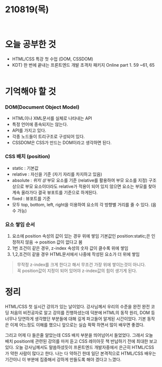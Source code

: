 # 210819(목)

<br>

# 오늘 공부한 것

- HTML/CSS 특강 첫 수업 (DOM, CSSDOM)
- KDT) 한 번에 끝내는 프론트엔드 개발 초격차 패키지 Online part 1. 59 ~61, 65
  <br><br>

# 기억해야 할 것

### DOM(Document Object Model)

- HTML이나 XML문서를 실체로 나타내는 API
- 특정 언어에 종속되지는 않는다.
- API를 가지고 있다.
- 각종 노드들이 트리구조로 구성되어 있다.
- CSSDOM은 CSS가 만드는 DOM이라고 생각하면 된다.

### CSS 배치 (position)

- static : 기본값
- relative : 자신을 기준 (자기 자리를 차지하고 있음)
- absolute : _위치 상_ 부모 요소를 기준 (relative를 활용하여 부모 요소를 지정)
  구조상으로 부모 요소이더라도 relative가 적용이 되어 있지 않으면 요소는 부모를 찾아 계속 올라가다 결국 뷰포트를 기준으로 하게된다.
- fixed : 뷰포트를 기준
- 모두 top, bottom, left, right을 이용하여 요소의 각 방향별 거리를 줄 수 있다. (음수 가능)

### 요소 쌓임 순서

1. 요소에 position 속성의 값이 있는 경우 위에 쌓임
   기본값인 position:static;은 인정하지 않음 → position 값이 없다고 봄
2. 1번 조건이 같은 경우, z-index 속성의 숫자 값이 클수록 위에 쌓임
3. 1,2,조건이 같을 경우 HTML문서에서 나중에 작성된 요소가 더 위에 쌓임

> 무작정 z-index를 크게 한다고 해서 무조건 가장 위에 쌓이는것이 아니다.  
> 꼭 position값이 지정이 되어 있어야 z-index값의 힘이 생기게 된다.

# 정리

HTML/CSS 첫 실시간 강의가 있는 날이었다. 강사님께서 우리의 수준을 완전 완전 코딩 처음의 비전공자로 알고 강의를 진행하셨는데 덕분에 HTML의 동작 원리, DOM 등 너무나 당연하게 생각했던 부분들에 대해 깊게 파고들어 알게된 시간이었다. 기본 동작은 이제 어느정도 이해를 했으니 앞으로는 실습 팍팍 하면서 많이 배우면 좋겠다.

그리고 어제 다 들은줄 알았는데 CSS 배치 부분을 띄어넘어서 들었었다. 그래서 오늘 배치 position에 관련된 강의를 마저 듣고 CSS 레이아웃 책 반납하기 전에 최대한 보고 있다. 오늘 강사님께서도 말씀하셨듯이 프론트엔드 개발자중에서 은근히 HTML/CSS가 약한 사람이 많다고 한다. 나는 다 약하긴 한데 일단 본격적으로 HTML/CSS 배우는 기간이니 이 부분에 집중해서 강하게 만들도록 해야 겠다고 느꼈다.
